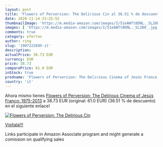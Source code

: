 ```yaml
---
layout: post
title: 'Flowers of Perversion: The Delirious Cin al 36.51 % de descuento'
date: 2020-11-14 23:25:52
thumbnailImage: 'https://m.media-amazon.com/images/I/51eAWft8DNL._SL200_.jpg'
images: [ 'https://m.media-amazon.com/images/I/51eAWft8DNL._SL200_.jpg' ]
comments: true
category: ofertas
author: ring
slug: '190722260X-it'
description:
actualPrice: 38.73 EUR
currency: EUR
price: 38.73
comparePrice: 61.0 EUR
inStock: true
prodname: 'Flowers of Perversion: The Delirious Cinema of Jesús Franco: 1975-2013'
country: 'it'
---
```


Ahora mismo tienes [Flowers of Perversion: The Delirious Cinema of Jesús Franco: 1975-2013](https://www.amazon.it/dp/190722260X/?tag=tolees00-21) a 38.73 EUR (original: 61.0 EUR) (36.51 %  de descuento) en el siguiente enlace!

[![Flowers of Perversion: The Delirious Cin](https://m.media-amazon.com/images/I/51eAWft8DNL._SL200_.jpg)](https://www.amazon.it/dp/190722260X/?tag=tolees00-21)

[Visítala!!!](https://www.amazon.it/dp/190722260X/?tag=tolees00-21)

Links participate in Amazon Associate program and might generate a comission on qualifying sales
